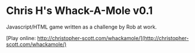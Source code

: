 Chris H's Whack-A-Mole v0.1
===========================

Javascript/HTML game written as a challenge by Rob at work.

[Play online: http://christopher-scott.com/whackamole/](http://christopher-scott.com/whackamole/)
